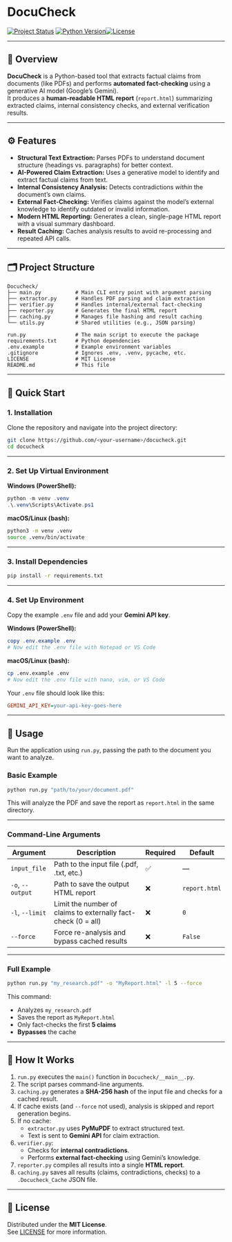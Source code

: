 # DocuCheck

[![Project Status](https://img.shields.io/badge/status-active-brightgreen)](https://github.com/aryash45/docucheck)  [![Python Version](https://img.shields.io/badge/python-3.9+-blue)](https://www.python.org/)[![License](https://img.shields.io/badge/license-MIT-green)](./LICENSE)

---

## 🧠 Overview

**DocuCheck** is a Python-based tool that extracts factual claims from documents (like PDFs) and performs **automated fact-checking** using a generative AI model (Google’s Gemini).  
It produces a **human-readable HTML report** (`report.html`) summarizing extracted claims, internal consistency checks, and external verification results.

---

## ⚙️ Features

- **Structural Text Extraction:** Parses PDFs to understand document structure (headings vs. paragraphs) for better context.  
- **AI-Powered Claim Extraction:** Uses a generative model to identify and extract factual claims from text.  
- **Internal Consistency Analysis:** Detects contradictions *within* the document’s own claims.  
- **External Fact-Checking:** Verifies claims against the model’s external knowledge to identify outdated or invalid information.  
- **Modern HTML Reporting:** Generates a clean, single-page HTML report with a visual summary dashboard.  
- **Result Caching:** Caches analysis results to avoid re-processing and repeated API calls.

---

## 🗂️ Project Structure

```
Docucheck/
├── main.py           # Main CLI entry point with argument parsing
├── extractor.py      # Handles PDF parsing and claim extraction
├── verifier.py       # Handles internal/external fact-checking
├── reporter.py       # Generates the final HTML report
├── caching.py        # Manages file hashing and result caching
└── utils.py          # Shared utilities (e.g., JSON parsing)

run.py                # The main script to execute the package
requirements.txt      # Python dependencies
.env.example          # Example environment variables
.gitignore            # Ignores .env, .venv, pycache, etc.
LICENSE               # MIT License
README.md             # This file
```

---

## 🚀 Quick Start

### 1. Installation

Clone the repository and navigate into the project directory:

```bash
git clone https://github.com/<your-username>/docucheck.git
cd docucheck
```

---

### 2. Set Up Virtual Environment

**Windows (PowerShell):**

```powershell
python -m venv .venv
.\.venv\Scripts\Activate.ps1
```

**macOS/Linux (bash):**

```bash
python3 -m venv .venv
source .venv/bin/activate
```

---

### 3. Install Dependencies

```bash
pip install -r requirements.txt
```

---

### 4. Set Up Environment

Copy the example `.env` file and add your **Gemini API key**.

**Windows (PowerShell):**

```powershell
copy .env.example .env
# Now edit the .env file with Notepad or VS Code
```

**macOS/Linux (bash):**

```bash
cp .env.example .env
# Now edit the .env file with nano, vim, or VS Code
```

Your `.env` file should look like this:

```ini
GEMINI_API_KEY=your-api-key-goes-here
```

---

## 🧩 Usage

Run the application using `run.py`, passing the path to the document you want to analyze.

### Basic Example

```bash
python run.py "path/to/your/document.pdf"
```

This will analyze the PDF and save the report as `report.html` in the same directory.

---

### Command-Line Arguments

| Argument | Description | Required | Default |
|-----------|--------------|-----------|----------|
| `input_file` | Path to the input file (.pdf, .txt, etc.) | ✅ | — |
| `-o`, `--output` | Path to save the output HTML report | ❌ | `report.html` |
| `-l`, `--limit` | Limit the number of claims to externally fact-check (0 = all) | ❌ | `0` |
| `--force` | Force re-analysis and bypass cached results | ❌ | `False` |

---

### Full Example

```bash
python run.py "my_research.pdf" -o "MyReport.html" -l 5 --force
```

This command:
- Analyzes `my_research.pdf`
- Saves the report as `MyReport.html`
- Only fact-checks the first **5 claims**
- **Bypasses** the cache

---

## 🧠 How It Works

1. `run.py` executes the `main()` function in `Docucheck/__main__.py`.  
2. The script parses command-line arguments.  
3. `caching.py` generates a **SHA-256 hash** of the input file and checks for a cached result.  
4. If cache exists (and `--force` not used), analysis is skipped and report generation begins.  
5. If no cache:
   - `extractor.py` uses **PyMuPDF** to extract structured text.
   - Text is sent to **Gemini API** for claim extraction.
6. `verifier.py`:
   - Checks for **internal contradictions**.
   - Performs **external fact-checking** using Gemini’s knowledge.
7. `reporter.py` compiles all results into a single **HTML report**.
8. `caching.py` saves all results (claims, contradictions, checks) to a `.Docucheck_Cache` JSON file.

---

## 📄 License

Distributed under the **MIT License**.  
See [LICENSE](./LICENSE) for more information.

